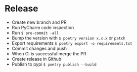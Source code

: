 # Release
* Create new branch and PR
* Run PyCharm code inspection
* Run `$ pre-commit -all`
* Bump the version with `$ poetry version x.x.x` or `patch`
* Export requirements `$ poetry export -o requirements.txt`
* Commit changes and push
* When CI is successful merge the PR
* Create release in Github
* Publish to pypi `$ poetry publish --build`